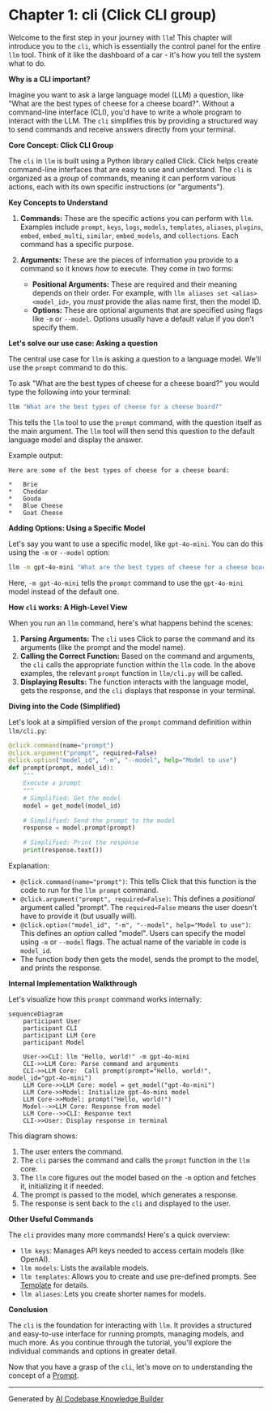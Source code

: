 # Chapter 1: cli (Click CLI group)

Welcome to the first step in your journey with `llm`! This chapter will introduce you to the `cli`, which is essentially the control panel for the entire `llm` tool. Think of it like the dashboard of a car - it's how you tell the system what to do.

**Why is a CLI important?**

Imagine you want to ask a large language model (LLM) a question, like "What are the best types of cheese for a cheese board?". Without a command-line interface (CLI), you'd have to write a whole program to interact with the LLM. The `cli` simplifies this by providing a structured way to send commands and receive answers directly from your terminal.

**Core Concept: Click CLI Group**

The `cli` in `llm` is built using a Python library called Click. Click helps create command-line interfaces that are easy to use and understand. The `cli` is organized as a *group* of commands, meaning it can perform various actions, each with its own specific instructions (or "arguments").

**Key Concepts to Understand**

1.  **Commands:** These are the specific actions you can perform with `llm`. Examples include `prompt`, `keys`, `logs`, `models`, `templates`, `aliases`, `plugins`, `embed`, `embed_multi`, `similar`, `embed_models`, and `collections`. Each command has a specific purpose.

2.  **Arguments:** These are the pieces of information you provide to a command so it knows *how* to execute. They come in two forms:
    *   **Positional Arguments:** These are required and their meaning depends on their order.  For example, with `llm aliases set <alias> <model_id>`, you *must* provide the alias name first, then the model ID.
    *   **Options:** These are optional arguments that are specified using flags like `-m` or `--model`. Options usually have a default value if you don't specify them.

**Let's solve our use case: Asking a question**

The central use case for `llm` is asking a question to a language model. We'll use the `prompt` command to do this.

To ask "What are the best types of cheese for a cheese board?" you would type the following into your terminal:

```bash
llm "What are the best types of cheese for a cheese board?"
```

This tells the `llm` tool to use the `prompt` command, with the question itself as the main argument.  The `llm` tool will then send this question to the default language model and display the answer.

Example output:

```
Here are some of the best types of cheese for a cheese board:

*   Brie
*   Cheddar
*   Gouda
*   Blue Cheese
*   Goat Cheese
```

**Adding Options: Using a Specific Model**

Let's say you want to use a specific model, like `gpt-4o-mini`. You can do this using the `-m` or `--model` option:

```bash
llm -m gpt-4o-mini "What are the best types of cheese for a cheese board?"
```

Here, `-m gpt-4o-mini` tells the `prompt` command to use the `gpt-4o-mini` model instead of the default one.

**How `cli` works: A High-Level View**

When you run an `llm` command, here's what happens behind the scenes:

1.  **Parsing Arguments:** The `cli` uses Click to parse the command and its arguments (like the prompt and the model name).
2.  **Calling the Correct Function:** Based on the command and arguments, the `cli` calls the appropriate function within the `llm` code. In the above examples, the relevant `prompt` function in `llm/cli.py` will be called.
3.  **Displaying Results:** The function interacts with the language model, gets the response, and the `cli` displays that response in your terminal.

**Diving into the Code (Simplified)**

Let's look at a simplified version of the `prompt` command definition within `llm/cli.py`:

```python
@click.command(name="prompt")
@click.argument("prompt", required=False)
@click.option("model_id", "-m", "--model", help="Model to use")
def prompt(prompt, model_id):
    """
    Execute a prompt
    """
    # Simplified: Get the model
    model = get_model(model_id)

    # Simplified: Send the prompt to the model
    response = model.prompt(prompt)

    # Simplified: Print the response
    print(response.text())
```

Explanation:

*   `@click.command(name="prompt")`: This tells Click that this function is the code to run for the `llm prompt` command.
*   `@click.argument("prompt", required=False)`: This defines a *positional* argument called "prompt". The `required=False` means the user doesn't have to provide it (but usually will).
*   `@click.option("model_id", "-m", "--model", help="Model to use")`: This defines an *option* called "model". Users can specify the model using `-m` or `--model` flags. The actual name of the variable in code is `model_id`.
*   The function body then gets the model, sends the prompt to the model, and prints the response.

**Internal Implementation Walkthrough**

Let's visualize how this `prompt` command works internally:

```mermaid
sequenceDiagram
    participant User
    participant CLI
    participant LLM Core
    participant Model

    User->>CLI: llm "Hello, world!" -m gpt-4o-mini
    CLI->>LLM Core: Parse command and arguments
    CLI->>LLM Core:  Call prompt(prompt="Hello, world!", model_id="gpt-4o-mini")
    LLM Core->>LLM Core: model = get_model("gpt-4o-mini")
    LLM Core->>Model: Initialize gpt-4o-mini model
    LLM Core->>Model: prompt("Hello, world!")
    Model-->>LLM Core: Response from model
    LLM Core-->>CLI: Response text
    CLI->>User: Display response in terminal
```

This diagram shows:

1.  The user enters the command.
2.  The `cli` parses the command and calls the `prompt` function in the `llm` core.
3.  The `llm` core figures out the model based on the `-m` option and fetches it, initializing it if needed.
4.  The prompt is passed to the model, which generates a response.
5.  The response is sent back to the `cli` and displayed to the user.

**Other Useful Commands**

The `cli` provides many more commands!  Here's a quick overview:

*   `llm keys`: Manages API keys needed to access certain models (like OpenAI).
*   `llm models`: Lists the available models.
*   `llm templates`:  Allows you to create and use pre-defined prompts. See [Template](06_template.md) for details.
*   `llm aliases`: Lets you create shorter names for models.

**Conclusion**

The `cli` is the foundation for interacting with `llm`. It provides a structured and easy-to-use interface for running prompts, managing models, and much more. As you continue through the tutorial, you'll explore the individual commands and options in greater detail.

Now that you have a grasp of the `cli`, let's move on to understanding the concept of a [Prompt](02_prompt.md).


---

Generated by [AI Codebase Knowledge Builder](https://github.com/The-Pocket/Tutorial-Codebase-Knowledge)